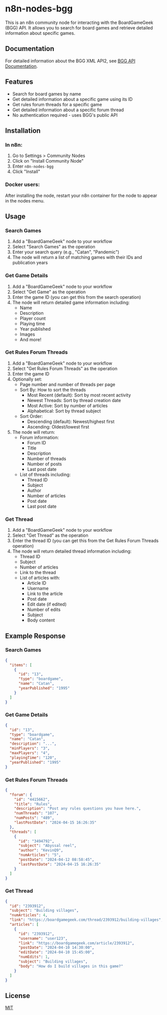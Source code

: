 # n8n-nodes-bgg

This is an n8n community node for interacting with the BoardGameGeek (BGG) API. It allows you to search for board games and retrieve detailed information about specific games.

## Documentation

For detailed information about the BGG XML API2, see [BGG API Documentation](docs/BGG_API.md).

## Features

- Search for board games by name
- Get detailed information about a specific game using its ID
- Get rules forum threads for a specific game
- Get detailed information about a specific forum thread
- No authentication required - uses BGG's public API

## Installation

### In n8n:
1. Go to Settings > Community Nodes
2. Click on "Install Community Node"
3. Enter `n8n-nodes-bgg`
4. Click "Install"

### Docker users:
After installing the node, restart your n8n container for the node to appear in the nodes menu.

## Usage

### Search Games
1. Add a "BoardGameGeek" node to your workflow
2. Select "Search Games" as the operation
3. Enter your search query (e.g., "Catan", "Pandemic")
4. The node will return a list of matching games with their IDs and publication years

### Get Game Details
1. Add a "BoardGameGeek" node to your workflow
2. Select "Get Game" as the operation
3. Enter the game ID (you can get this from the search operation)
4. The node will return detailed game information including:
   - Name
   - Description
   - Player count
   - Playing time
   - Year published
   - Images
   - And more!

### Get Rules Forum Threads
1. Add a "BoardGameGeek" node to your workflow
2. Select "Get Rules Forum Threads" as the operation
3. Enter the game ID
4. Optionally set:
   - Page number and number of threads per page
   - Sort By: How to sort the threads
     - Most Recent (default): Sort by most recent activity
     - Newest Threads: Sort by thread creation date
     - Most Active: Sort by number of articles
     - Alphabetical: Sort by thread subject
   - Sort Order:
     - Descending (default): Newest/highest first
     - Ascending: Oldest/lowest first
5. The node will return:
   - Forum information:
     - Forum ID
     - Title
     - Description
     - Number of threads
     - Number of posts
     - Last post date
   - List of threads including:
     - Thread ID
     - Subject
     - Author
     - Number of articles
     - Post date
     - Last post date

### Get Thread
1. Add a "BoardGameGeek" node to your workflow
2. Select "Get Thread" as the operation
3. Enter the thread ID (you can get this from the Get Rules Forum Threads operation)
4. The node will return detailed thread information including:
   - Thread ID
   - Subject
   - Number of articles
   - Link to the thread
   - List of articles with:
     - Article ID
     - Username
     - Link to the article
     - Post date
     - Edit date (if edited)
     - Number of edits
     - Subject
     - Body content

## Example Response

### Search Games
```json
{
  "items": [
    {
      "id": "13",
      "type": "boardgame",
      "name": "Catan",
      "yearPublished": "1995"
    }
  ]
}
```

### Get Game Details
```json
{
  "id": "13",
  "type": "boardgame",
  "name": "Catan",
  "description": "...",
  "minPlayers": "3",
  "maxPlayers": "4",
  "playingTime": "120",
  "yearPublished": "1995"
}
```

### Get Rules Forum Threads
```json
{
  "forum": {
    "id": "4415662",
    "title": "Rules",
    "description": "Post any rules questions you have here.",
    "numThreads": "107",
    "numPosts": "489",
    "lastPostDate": "2024-04-15 16:26:35"
  },
  "threads": [
    {
      "id": "3494792",
      "subject": "Abyssal reel",
      "author": "KevinQ9",
      "numArticles": "5",
      "postDate": "2024-04-12 08:58:45",
      "lastPostDate": "2024-04-15 16:26:35"
    }
  ]
}
```

### Get Thread
```json
{
  "id": "2393912",
  "subject": "Building villages",
  "numArticles": 4,
  "link": "https://boardgamegeek.com/thread/2393912/building-villages",
  "articles": [
    {
      "id": "2393912",
      "username": "user123",
      "link": "https://boardgamegeek.com/article/2393912",
      "postDate": "2024-04-10 14:30:00",
      "editDate": "2024-04-10 15:45:00",
      "numEdits": 1,
      "subject": "Building villages",
      "body": "How do I build villages in this game?"
    }
  ]
}
```

## License

[MIT](LICENSE.md) 